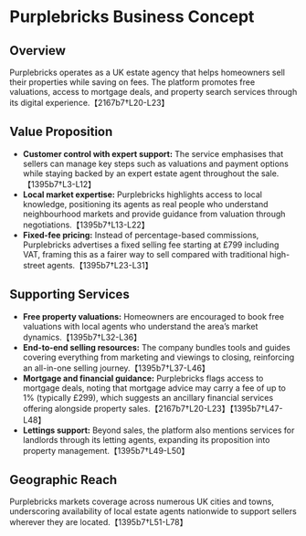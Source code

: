 # Purplebricks Business Concept

## Overview
Purplebricks operates as a UK estate agency that helps homeowners sell their properties while saving on fees. The platform promotes free valuations, access to mortgage deals, and property search services through its digital experience.【2167b7†L20-L23】

## Value Proposition
* **Customer control with expert support:** The service emphasises that sellers can manage key steps such as valuations and payment options while staying backed by an expert estate agent throughout the sale.【1395b7†L3-L12】
* **Local market expertise:** Purplebricks highlights access to local knowledge, positioning its agents as real people who understand neighbourhood markets and provide guidance from valuation through negotiations.【1395b7†L13-L22】
* **Fixed-fee pricing:** Instead of percentage-based commissions, Purplebricks advertises a fixed selling fee starting at £799 including VAT, framing this as a fairer way to sell compared with traditional high-street agents.【1395b7†L23-L31】

## Supporting Services
* **Free property valuations:** Homeowners are encouraged to book free valuations with local agents who understand the area’s market dynamics.【1395b7†L32-L36】
* **End-to-end selling resources:** The company bundles tools and guides covering everything from marketing and viewings to closing, reinforcing an all-in-one selling journey.【1395b7†L37-L46】
* **Mortgage and financial guidance:** Purplebricks flags access to mortgage deals, noting that mortgage advice may carry a fee of up to 1% (typically £299), which suggests an ancillary financial services offering alongside property sales.【2167b7†L20-L23】【1395b7†L47-L48】
* **Lettings support:** Beyond sales, the platform also mentions services for landlords through its letting agents, expanding its proposition into property management.【1395b7†L49-L50】

## Geographic Reach
Purplebricks markets coverage across numerous UK cities and towns, underscoring availability of local estate agents nationwide to support sellers wherever they are located.【1395b7†L51-L78】
